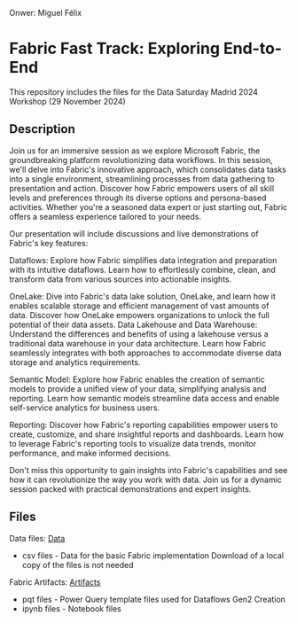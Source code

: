 Onwer: Miguel Félix

# Fabric Fast Track: Exploring End-to-End

This repository includes the files for the Data Saturday Madrid 2024 Workshop (29 November 2024)


## Description

Join us for an immersive session as we explore Microsoft Fabric, the groundbreaking platform revolutionizing data workflows. In this session, we'll delve into Fabric's innovative approach, which consolidates data tasks into a single environment, streamlining processes from data gathering to presentation and action.
Discover how Fabric empowers users of all skill levels and preferences through its diverse options and persona-based activities. Whether you're a seasoned data expert or just starting out, Fabric offers a seamless experience tailored to your needs.

Our presentation will include discussions and live demonstrations of Fabric's key features:

Dataflows: Explore how Fabric simplifies data integration and preparation with its intuitive dataflows. Learn how to effortlessly combine, clean, and transform data from various sources into actionable insights.

OneLake: Dive into Fabric's data lake solution, OneLake, and learn how it enables scalable storage and efficient management of vast amounts of data. Discover how OneLake empowers organizations to unlock the full potential of their data assets.
Data Lakehouse and Data Warehouse: Understand the differences and benefits of using a lakehouse versus a traditional data warehouse in your data architecture. Learn how Fabric seamlessly integrates with both approaches to accommodate diverse data storage and analytics requirements.

Semantic Model: Explore how Fabric enables the creation of semantic models to provide a unified view of your data, simplifying analysis and reporting. Learn how semantic models streamline data access and enable self-service analytics for business users.

Reporting: Discover how Fabric's reporting capabilities empower users to create, customize, and share insightful reports and dashboards. Learn how to leverage Fabric's reporting tools to visualize data trends, monitor performance, and make informed decisions.

Don't miss this opportunity to gain insights into Fabric's capabilities and see how it can revolutionize the way you work with data. Join us for a dynamic session packed with practical demonstrations and expert insights.


## Files

Data files: [Data](https://github.com/MASFelixPBI/DataSaturdaysMadrid24/tree/main/Files/Data)
* csv files - Data for the basic Fabric implementation
Download of a local copy of the files is not needed

Fabric Artifacts: [Artifacts](https://github.com/MASFelixPBI/DataSaturdaysMadrid24/tree/main/Files/Artifacts)
* pqt files - Power Query template files used for Dataflows Gen2 Creation
* ipynb files - Notebook files
